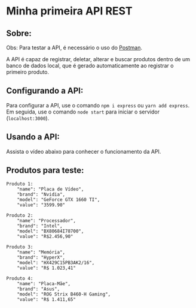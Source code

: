 # Minha primeira API REST

## Sobre:

Obs: Para testar a API, é necessário o uso do [Postman](https://www.postman.com/downloads/).

A API é capaz de registrar, deletar, alterar e buscar produtos dentro de um banco de dados local, que é gerado automaticamente ao registrar o primeiro produto.

## Configurando a API:

Para configurar a API, use o comando `npm i express` ou `yarn add express`. Em seguida, use o comando `node start` para iniciar o servidor (`localhost:3000`).

## Usando a API:

Assista o vídeo abaixo para conhecer o funcionamento da API.

## Produtos para teste:

```
Produto 1:
    "name": "Placa de Vídeo",
    "brand": "Nvidia",
    "model": "GeForce GTX 1660 TI",
    "value": "3599.90"

Produto 2:
    "name": "Processador",
    "brand": "Intel",
    "model": "BX80684I78700",
    "value": "R$2.456,90"

Produto 3:
    "name": "Memória",
    "brand": "HyperX",
    "model": "HX429C15PB3AK2/16",
    "value": "R$ 1.023,41"

Produto 4:
    "name": "Placa-Mãe",
    "brand": "Asus",
    "model": "ROG Strix B460-H Gaming",
    "value": "R$ 1.411,65"
```
